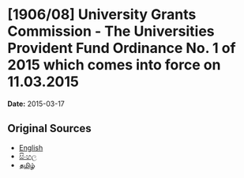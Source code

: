 # [1906/08] University Grants Commission - The Universities Provident Fund Ordinance No. 1 of 2015 which comes into force on 11.03.2015

**Date:** 2015-03-17

## Original Sources

- [English](https://documents.gov.lk/view/extra-gazettes/2015/3/1906-08_E.pdf)
- [සිංහල](https://documents.gov.lk/view/extra-gazettes/2015/3/1906-08_S.pdf)
- [தமிழ்](https://documents.gov.lk/view/extra-gazettes/2015/3/1906-08_T.pdf)
